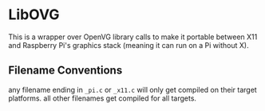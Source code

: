 LibOVG
======

This is a wrapper over OpenVG library calls to make it portable between X11 and Raspberry Pi's graphics stack (meaning it can run on a Pi without X).


Filename Conventions
--------------------

any filename ending in `_pi.c` or `_x11.c` will only get compiled on their target platforms. all other filenames get compiled for all targets.